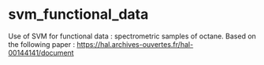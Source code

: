 # svm_functional_data
Use of SVM for functional data : spectrometric samples of octane. Based on the following paper : https://hal.archives-ouvertes.fr/hal-00144141/document
